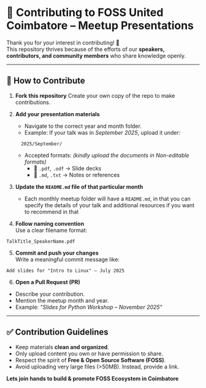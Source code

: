 # 🤝 Contributing to FOSS United Coimbatore – Meetup Presentations

Thank you for your interest in contributing! 🎉  
This repository thrives because of the efforts of our **speakers, contributors, and community members** who share knowledge openly.

---

## 📌 How to Contribute

1. **Fork this repository**
   Create your own copy of the repo to make contributions.

2. **Add your presentation materials**

   - Navigate to the correct year and month folder.
   - Example: If your talk was in _September 2025_, upload it under:

   ```
     2025/September/
   ```

   - Accepted formats: _(kindly upload the documents in Non-editable formats)_
     - 📑 `.pdf`, `.odf` → Slide decks
     - 📝 `.md`, `.txt` → Notes or references

3. **Update the `README.md` file of that particular month**
   - Each monthly meetup folder will have a `README.md`, in that you can specify the details of your talk and additional resources if you want to recommend in that
4. **Follow naming convention**  
   Use a clear filename format:

```
TalkTitle_SpeakerName.pdf
```

5. **Commit and push your changes**  
   Write a meaningful commit message like:

```
Add slides for "Intro to Linux" – July 2025
```

6. **Open a Pull Request (PR)**

- Describe your contribution.
- Mention the meetup month and year.
- Example: _"Slides for Python Workshop – November 2025"_

---

## ✅ Contribution Guidelines

- Keep materials **clean and organized**.
- Only upload content you own or have permission to share.
- Respect the spirit of **Free & Open Source Software (FOSS)**.
- Avoid uploading very large files (>50MB). Instead, provide a link.

**Lets join hands to build & promote FOSS Ecosystem in Coimbatore**
